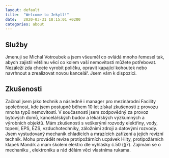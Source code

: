 ```yaml
---
layout: default
title:  "Welcome to Jekyll!"
date:   2020-03-31 18:15:01 +0200
categories: about
---
```


## Služby

Jmenuji se Michal Votroubek a jsem všeuměl co ovládá mnoho řemesel tak, abych zajistil většinu věcí co kolem vaší nemovitosti můžete potřebovat. Nezáleží zda chcete vyrobit poličku, opravit kapající kohoutek nebo navrhnout a zrealizovat novou kancelář. Jsem vám k dispozici.

## Zkušenosti

Začínal jsem jako technik a následně i  manager pro mezinárodní Facility společnost, kde jsem postupně během 10 let získal zkušenosti z provozu mnoha typů nemovitostí. V současnosti jsem zodpovědný za provoz bytových domů, kancelářských budov a lékařských výzkumných a výrobních objektů. Mám zkušenosti s veškerými rozvody elektřiny, vody, topení, EPS, EZS, vzduchotechniky, záložními zdroji a datovými rozvody. Jsem vystudovaný mechanik chladících a mrazících zařízení a jejich revizní technik. Mohu provádět revize protipožárních ucpávek Hilty, protipožárních klapek Mandík a mám školení elektro dle vyhlášky č.50 (§7). Zajímám se o mechaniku , elektroniku a rád dělám věci vlastníma rukama.


